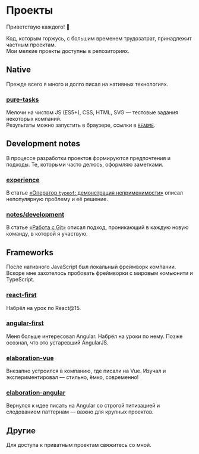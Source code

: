 # Проекты
Приветствую каждого! 👋

Код, которым горжусь, с большим временем трудозатрат, принадлежит частным проектам.  
Мои мелкие проекты доступны в репозиториях.

## Native
Прежде всего я много и долго писал на нативных технологиях.

### [pure-tasks](https://github.com/derfex/pure-tasks)
Мелочи на чистом JS (ES5+), CSS, HTML, SVG — тестовые задания некоторых компаний.  
Результаты можно запустить в браузере, ссылки в [`README`](https://github.com/derfex/pure-tasks/blob/master/README.md).

## Development notes
В процессе разработки проектов формируются предпочтения и подходы. Те, которыми часто делюсь, оформляю заметками.

### [experience](https://github.com/derfex/experience)
В статье [«Оператор `typeof`: демонстрация неприменимости»](https://github.com/derfex/experience/tree/develop/typeof)
описал непопулярную проблему и её решение.

### [notes/development](https://github.com/derfex/notes/development)
В статье [«Работа с Git»](https://github.com/derfex/notes/blob/master/development/git.md)
описал подход, проникающий в каждую новую команду, в которой я участвую.

## Frameworks
После нативного JavaScript был локальный фреймворк компании.
Вскоре мне захотелось пробовать фреймворки с мировым комьюнити и TypeScript.

### [react-first](https://github.com/derfex/react-first)
Набрёл на урок по React@15.

### [angular-first](https://github.com/derfex/angular-first)
Меня больше интересовал Angular. Набрёл на уроки по нему. Позже осознал, что это устаревший AngularJS.

### [elaboration-vue](https://github.com/derfex/elaboration-vue)
Внезапно устроился в компанию, где писали на Vue. Изучал и экспериментировал — стильно, ёмко, современно!

### [elaboration-angular](https://github.com/derfex/elaboration-angular)
Вернулся к идее писать на Angular со строгой типизацией и следованием паттернам — важно для крупных проектов.

## Другие
Для доступа к приватным проектам свяжитесь со мной.
